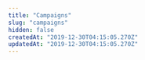 ```yaml
---
title: "Campaigns"
slug: "campaigns"
hidden: false
createdAt: "2019-12-30T04:15:05.270Z"
updatedAt: "2019-12-30T04:15:05.270Z"
---
```

